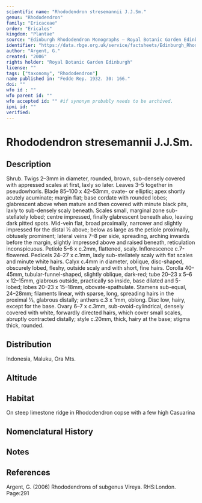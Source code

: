 ```yaml
---
scientific name: "Rhododendron stresemannii J.J.Sm."
genus: "Rhododendron"
family: "Ericaceae"
order: "Ericales"
kingdom: "Plantae"
source: "Edinburgh Rhododendron Monographs – Royal Botanic Garden Edinburgh"
identifier: "https://data.rbge.org.uk/service/factsheets/Edinburgh_Rhododendron_Monographs.xhtml"
author: "Argent, G."
created: "2006"
rights holder: "Royal Botanic Garden Edinburgh"
license: ""
tags: ["taxonomy", "Rhododendron"]
name published in: "Fedde Rep. 1932. 30: 166."
doi: ""
wfo id : ""
wfo parent id: ""
wfo accepted id: "" #if synonym probably needs to be archived.                      
ipni id: ""
verified:
---
```


                       

# Rhododendron stresemannii J.J.Sm.

## Description
Shrub. Twigs 2–3mm in diameter, rounded, brown, sub-densely covered with appressed scales at first, laxly so later. Leaves 3–5 together in pseudowhorls. Blade 85–100 x 42–53mm, ovate- or elliptic; apex shortly acutely acuminate; margin flat; base cordate with rounded lobes; glabrescent above when mature and then covered with minute black pits, laxly to sub-densely scaly beneath. Scales small, marginal zone sub-stellately lobed; centre impressed, finally glabrescent beneath also, leaving dark pitted spots. Mid-vein flat, broad proximally, narrower and slightly impressed for the distal 1⁄3 above; below as large as the petiole proximally, obtusely prominent; lateral veins 7–8 per side, spreading, arching inwards before the margin, slightly impressed above and raised beneath, reticulation inconspicuous. Petiole 5–6 x c.2mm, flattened, scaly. Inflorescence c.7-flowered. Pedicels 24–27 x c.1mm, laxly sub-stellately scaly with flat scales and minute white hairs. Calyx c.4mm in diameter, oblique, disc-shaped, obscurely lobed, fleshy, outside scaly and with short, fine hairs. Corolla 40–45mm, tubular-funnel-shaped, slightly oblique, dark-red; tube 20–23 x 5–6 x 12–15mm, glabrous outside, practically so inside, base dilated and 5-lobed; lobes 20–23 x 15–18mm, obovate-spathulate. Stamens sub-equal, 24–28mm; filaments linear, with sparse, long, spreading hairs in the proximal 1⁄3, glabrous distally; anthers c.3 x 1mm, oblong. Disc low, hairy, except for the base. Ovary 6–7 x c.3mm, sub-ovoid-cylindrical, densely covered with white, forwardly directed hairs, which cover small scales, abruptly contracted distally; style c.20mm, thick, hairy at the base; stigma thick, rounded.

## Distribution
Indonesia, Maluku, Ora Mts.

## Altitude


## Habitat
On steep limestone ridge in Rhododendron copse with a few high Casuarina

## Nomenclatural History

                       
## Notes


## References

Argent, G. (2006) Rhododendrons of subgenus Vireya. RHS:London. Page:291
